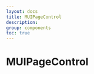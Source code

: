 ```yaml
---
layout: docs
title: MUIPageControl
description:
group: components
toc: true
---
```

# MUIPageControl
